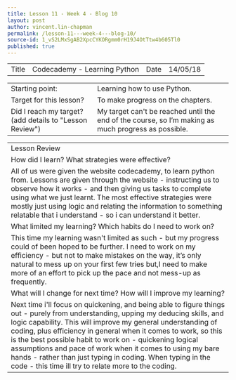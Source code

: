 ```yaml
---
title: Lesson 11 - Week 4 - Blog 10
layout: post
author: vincent.lin-chapman
permalink: /lesson-11---week-4---blog-10/
source-id: 1_vS2LMxSgAB2XpcCYKORgmm0rH19J4OtTtw4b605Tl0
published: true
---
```

<table>
  <tr>
    <td>Title</td>
    <td>Codecademy - Learning Python</td>
    <td>Date</td>
    <td>14/05/18</td>
  </tr>
</table>


<table>
  <tr>
    <td>Starting point:</td>
    <td>Learning how to use Python.</td>
  </tr>
  <tr>
    <td>Target for this lesson?</td>
    <td>To make progress on the chapters.</td>
  </tr>
  <tr>
    <td>Did I reach my target? 
(add details to "Lesson Review")</td>
    <td>My target can't be reached until the end of the course, so I’m making as much progress as possible.</td>
  </tr>
</table>


<table>
  <tr>
    <td>Lesson Review</td>
  </tr>
  <tr>
    <td>How did I learn? What strategies were effective? </td>
  </tr>
  <tr>
    <td>All of us were given the website codecademy, to learn python from. Lessons are given through the website - instructing us to observe how it works - and then giving us tasks to complete using what we just learnt. The most effective strategies were mostly just using logic and relating the information to something relatable that i understand - so i can understand it better.</td>
  </tr>
  <tr>
    <td>What limited my learning? Which habits do I need to work on? </td>
  </tr>
  <tr>
    <td>This time my learning wasn't limited as such - but  my progress could of been hoped to be further. I need to work on my efficiency - but not to make mistakes on the way, it’s only natural to mess up on your first few tries but,I need to make more of an effort to pick up the pace and not mess-up as frequently.</td>
  </tr>
  <tr>
    <td>What will I change for next time? How will I improve my learning?</td>
  </tr>
  <tr>
    <td>Next time i'll focus on quickening, and being able to figure  things out - purely from understanding, upping my deducing skills, and logic capability. This will improve my general understanding of coding, plus efficiency in general when it comes to work, so this is the best possible habit to work on - quickening logical assumptions and pace of work when it comes to using my bare hands - rather than just typing in coding. When typing in the code - this time ill try to relate more to the coding.</td>
  </tr>
</table>



